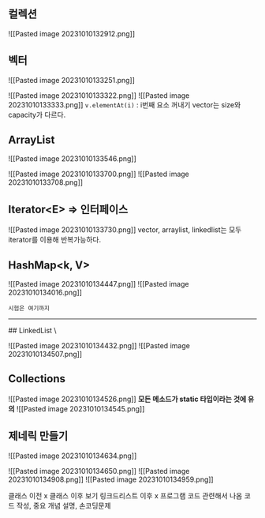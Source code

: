 ## 컬렉션
![[Pasted image 20231010132912.png]]

## 벡터
![[Pasted image 20231010133251.png]]

![[Pasted image 20231010133322.png]]
![[Pasted image 20231010133333.png]]
`v.elementAt(i)` : i번째 요소 꺼내기
vector는 size와 capacity가 다르다.

## ArrayList
![[Pasted image 20231010133546.png]]

![[Pasted image 20231010133700.png]]
![[Pasted image 20231010133708.png]]

## Iterator\<E> => 인터페이스
![[Pasted image 20231010133730.png]]
vector, arraylist, linkedlist는 모두 iterator를 이용해 반복가능하다.
## HashMap<k, V>

![[Pasted image 20231010134447.png]]
![[Pasted image 20231010134016.png]]


	시험은 여기까지
<hr>
## LinkedList \<E>

![[Pasted image 20231010134432.png]]
![[Pasted image 20231010134507.png]]

## Collections
![[Pasted image 20231010134526.png]]
**모든 메소드가 static 타입이라는 것에 유의**
![[Pasted image 20231010134545.png]]

## 제네릭 만들기
![[Pasted image 20231010134634.png]]

![[Pasted image 20231010134650.png]]
![[Pasted image 20231010134908.png]]
![[Pasted image 20231010134959.png]]





클래스 이전 x
클래스 이후 보기
링크드리스트 이후 x
프로그램 코드 관련해서 나옴
코드 작성, 중요 개념 설명, 
손코딩문제
